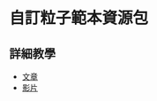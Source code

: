 # 自訂粒子範本資源包

## 詳細教學
- [文章](https://www.mcbedev.net/2021/09/add-on-5.html)
- [影片](https://www.youtube.com/watch?v=fQlOGJyfxOQ)
